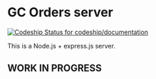 # GC Orders server

[![Codeship Status for codeship/documentation](https://codeship.com/projects/c5bd2150-b7ff-0134-13dd-4eaef5f19e3e/status?branch=master)](https://codeship.com/projects/194595)

This is a Node.js + express.js server.

## WORK IN PROGRESS
